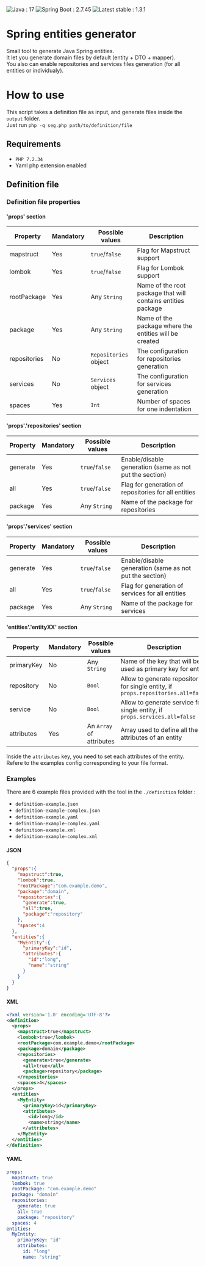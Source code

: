 <p>
<img alt="Java : 17" src="https://img.shields.io/badge/Java-17-blue.svg" /> <img alt="Spring Boot : 2.7.45" src="https://img.shields.io/badge/Spring%20Boot-2.7.5-blue.svg" /> <img alt="Latest stable : 1.3.1" src="https://img.shields.io/badge/Latest%20stable-1.3.1-green.svg" />
</p>

# Spring entities generator
Small tool to generate Java Spring entities.<br />
It let you generate domain files by default (entity + DTO + mapper).<br />
You also can enable repositories and services files generation (for all entities or individualy).

# How to use

This script takes a definition file as input, and generate files inside the `output` folder.<br />
Just run `php -q seg.php path/to/definition/file`

## Requirements
- `PHP 7.2.34`
- Yaml php extension enabled

## Definition file

### Definition file properties

#### 'props' section

| Property      | Mandatory     | Possible values | Description    | 
| ------------- | ------------- | ------------- | ------------- |
| mapstruct  | Yes  | `true`/`false` | Flag for Mapstruct support   |
| lombok  | Yes  | `true`/`false` | Flag for Lombok support   |
| rootPackage  | Yes  | Any `String` | Name of the root package that will contains entities package   |
| package  | Yes  | Any `String` | Name of the package where the entities will be created   |
| repositories | No | `Repositories` object | The configuration for repositories generation
| services | No | `Services` object | The configuration for services generation
| spaces  | Yes  | `Int` | Number of spaces for one indentation  |

#### 'props'.'repositories' section

| Property      | Mandatory     | Possible values | Description    | 
| ------------- | ------------- | ------------- | ------------- |
| generate  | Yes  | `true`/`false` | Enable/disable generation (same as not put the section)  |
| all  | Yes  | `true`/`false`  | Flag for generation of repositories for all entities   |
| package  | Yes  | Any `String`  | Name of the package for repositories   |

#### 'props'.'services' section

| Property      | Mandatory     | Possible values | Description    | 
| ------------- | ------------- | ------------- | ------------- |
| generate  | Yes  | `true`/`false` | Enable/disable generation (same as not put the section)  |
| all  | Yes  | `true`/`false`  | Flag for generation of services for all entities   |
| package  | Yes  | Any `String`  | Name of the package for services   |

#### 'entities'.'entityXX' section

| Property      | Mandatory     | Possible values | Description    | 
| ------------- | ------------- | ------------- | ------------- |
| primaryKey    | No            | Any `String` | Name of the key that will be used as primary key for entity  |
| repository    | No            | `Bool`    | Allow to generate repository for single entity, if `props.repositories.all=false`
| service       | No            | `Bool`    | Allow to generate service for single entity, if `props.services.all=false`
| attributes    | Yes           | An `Array` of attributes  | Array used to define all the attributes of an entity   |

Inside the `attributes` key, you need to set each attributes of the entity.<br />
Refere to the examples config corresponding to your file format.

### Examples

There are 6 example files provided with the tool in the `./definition` folder :
- `definition-example.json`
- `definition-example-complex.json`
- `definition-example.yaml`
- `definition-example-complex.yaml`
- `definition-example.xml`
- `definition-example-complex.xml`

#### JSON
```json
{
  "props":{
    "mapstruct":true,
    "lombok":true,
    "rootPackage":"com.example.demo",
    "package":"domain",
    "repositories":{
      "generate":true,
      "all":true,
      "package":"repository"
    },
    "spaces":4
  },
  "entities":{
    "MyEntity":{
      "primaryKey":"id",
      "attributes":{
        "id":"long",
        "name":"string"
      }
    }
  }
}
```

#### XML

```xml
<?xml version='1.0' encoding='UTF-8'?>
<definition>
  <props>
    <mapstruct>true</mapstruct>
    <lombok>true</lombok>
    <rootPackage>com.example.demo</rootPackage>
    <package>domain</package>
    <repositories>
      <generate>true</generate>
      <all>true</all>
      <package>repository</package>
    </repositories>
    <spaces>4</spaces>
  </props>
  <entities>
    <MyEntity>
      <primaryKey>id</primaryKey>
      <attributes>
        <id>long</id>
        <name>string</name>
      </attributes>
    </MyEntity>
  </entities>
</definition>

```

#### YAML

```yaml
props:
  mapstruct: true
  lombok: true
  rootPackage: "com.example.demo"
  package: "domain"
  repositories:
    generate: true
    all: true
    package: "repository"
  spaces: 4
entities:
  MyEntity:
    primaryKey: "id"
    attributes:
      id: "long"
      name: "string"
```